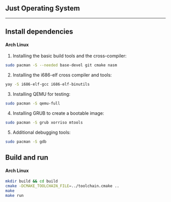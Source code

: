 ## Just Operating System

----
## Install dependencies
#### Arch Linux
1. Installing the basic build tools and the cross-compiler:
```bash
sudo pacman -S --needed base-devel git cmake nasm
```
2. Installing the i686-elf cross compiler and tools:
```bash
yay -S i686-elf-gcc i686-elf-binutils
```
3. Installing QEMU for testing:
```bash
sudo pacman -S qemu-full
```
4. Installing GRUB to create a bootable image:
```bash
sudo pacman -S grub xorriso mtools
```
5. Additional debugging tools:
```bash
sudo pacman -S gdb
```
## Build and run
#### Arch Linux
```bash
mkdir build && cd build
cmake -DCMAKE_TOOLCHAIN_FILE=../toolchain.cmake ..
make
make run
```
